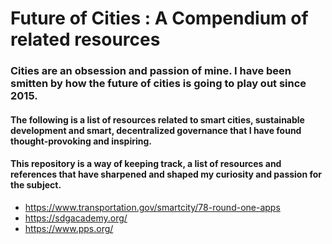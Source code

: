 # Future of Cities : A Compendium of related resources
### Cities are an obsession and passion of mine. I have been smitten by how the future of cities is going to play out since 2015. 

#### The following is a list of resources related to smart cities, sustainable development and smart, decentralized governance that I have found thought-provoking and inspiring. 

#### This repository is a way of keeping track, a list of resources and references that have sharpened and shaped my curiosity and passion for the subject.

- https://www.transportation.gov/smartcity/78-round-one-apps
- https://sdgacademy.org/
- https://www.pps.org/
